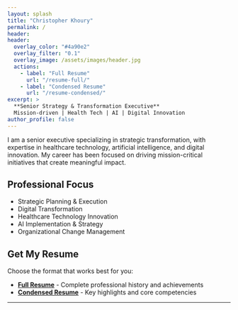 ```yaml
---
layout: splash
title: "Christopher Khoury"
permalink: /
header:
header:
  overlay_color: "#4a90e2"
  overlay_filter: "0.1"
  overlay_image: /assets/images/header.jpg
  actions:
    - label: "Full Resume"
      url: "/resume-full/"
    - label: "Condensed Resume"
      url: "/resume-condensed/"
excerpt: >
  **Senior Strategy & Transformation Executive**  
  Mission-driven | Health Tech | AI | Digital Innovation
author_profile: false
---
```

I am a senior executive specializing in strategic transformation, with expertise in healthcare technology, artificial intelligence, and digital innovation. My career has been focused on driving mission-critical initiatives that create meaningful impact.

## Professional Focus

- Strategic Planning & Execution
- Digital Transformation
- Healthcare Technology Innovation
- AI Implementation & Strategy
- Organizational Change Management

## Get My Resume

Choose the format that works best for you:

- **[Full Resume](/resume-full/)** - Complete professional history and achievements
- **[Condensed Resume](/resume-condensed/)** - Key highlights and core competencies

---

